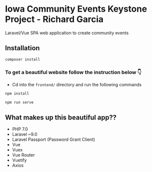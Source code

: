# Iowa Community Events Keystone Project - Richard Garcia

Laravel/Vue SPA web application to create community events

## Installation

```bash 
composer install
```
### To get a beautiful website follow the instruction below 👇

- Cd into the `frontend/` directory and run the following commands

```bash
npm install

npm run serve
```

## What makes up this beautiful app??
- PHP 7.0
- Laravel ~9.0 
- Laravel Passport (Password Grant Client)
- Vue
- Vuex
- Vue Router
- Vuetify
- Axios
